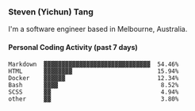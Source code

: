 ### Steven (Yichun) Tang

I'm a software engineer based in Melbourne, Australia.

#### Personal Coding Activity (past 7 days)
```
Markdown  ▓▓▓▓▓▓▓▓▓▓▓▓▓▓▓▓▓▓▓▓▓▓▓▓▓▓▓▓▓▓  54.46%
HTML      ▓▓▓▓▓▓▓▓                        15.94%
Docker    ▓▓▓▓▓▓                          12.34%
Bash      ▓▓▓▓                             8.52%
SCSS      ▓▓                               4.94%
other     ▓▓                               3.80%
```
